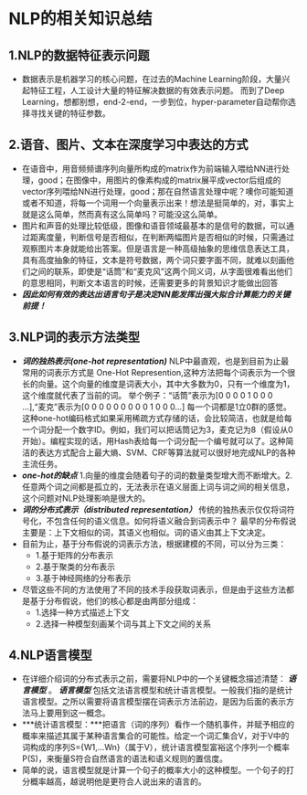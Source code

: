 # NLP的相关知识总结
## 1.NLP的数据特征表示问题
* 数据表示是机器学习的核心问题，在过去的Machine Learning阶段，大量兴起特征工程，人工设计大量的特征解决数据的有效表示问题。
而到了Deep Learning，想都别想，end-2-end，一步到位，hyper-parameter自动帮你选择寻找关键的特征参数。
## 2.语音、图片、文本在深度学习中表达的方式
* 在语音中，用音频频谱序列向量所构成的matrix作为前端输入喂给NN进行处理，good；在图像中，用图片的像素构成的matrix展平成vector后组成的vector序列喂给NN进行处理，good；那在自然语言处理中呢？噢你可能知道或者不知道，将每一个词用一个向量表示出来！想法是挺简单的，对，事实上就是这么简单，然而真有这么简单吗？可能没这么简单。
* 图片和声音的处理比较低级，图像和语音领域最基本的是信号的数据，可以通过距离度量，判断信号是否相似，在判断两幅图片是否相似的时候，只需通过观察图片本身就能给出答案。但是语言是一种高级抽象的思维信息表达工具，具有高度抽象的特征，文本是符号数据，两个词只要字面不同，就难以刻画他们之间的联系，即使是“话筒”和“麦克风”这两个同义词，从字面很难看出他们的意思相同，判断文本语言的时候，还需要更多的背景知识才能做出回答
* ***因此如何有效的表达出语言句子是决定NN能发挥出强大拟合计算能力的关键前提！***
## 3.NLP词的表示方法类型
* ***词的独热表示(one-hot representation)***  NLP中最直观，也是到目前为止最常用的词表示方式是  One-Hot Represention,这种方法把每个词表示为一个很长的向量。这个向量的维度是词表大小，其中大多数为0，只有一个维度为1，这个维度就代表了当前的词。
举个例子：“话筒”表示为[0 0 0 0 1 0 0 0 ...],“麦克”表示为[0 0 0 0 0 0 0 0 0 1 0 0 0...] 每一个词都是1立0群的感觉。这种one-hot编码格式如果采用稀疏方式存储的话，会比较简洁，也就是给每一个词分配一个数字ID。例如，我们可以把话筒记为3，麦克记为8（假设从0开始）。编程实现的话，用Hash表给每一个词分配一个编号就可以了。这种简洁的表达方式配合上最大熵、SVM、CRF等算法就可以很好地完成NLP的各种主流任务。
* ***one-hot的缺点*** 1.向量的维度会随着句子的词的数量类型增大而不断增大。2.任意两个词之间都是孤立的，无法表示在语义层面上词与词之间的相关信息，这个问题对NLP处理影响是很大的。
* ***词的分布式表示（distributed representation）*** 传统的独热表示仅仅将词符号化，不包含任何的语义信息。如何将语义融合到词表示中？
最早的分布假说主要是：上下文相似的词，其语义也相似。词的语义由其上下文决定。
* 目前为止，基于分布假说的词表示方法，根据建模的不同，可以分为三类：
  * 1.基于矩阵的分布表示
  * 2.基于聚类的分布表示
  * 3.基于神经网络的分布表示
* 尽管这些不同的方法使用了不同的技术手段获取词表示，但是由于这些方法都是基于分布假说，他们的核心都是由两部分组成：
  * 1.选择一种方式描述上下文
  * 2.选择一种模型刻画某个词与其上下文之间的关系
## 4.NLP语言模型  
* 在详细介绍词的分布式表示之前，需要将NLP中的一个关键概念描述清楚： ***语言模型*** 。
***语言模型*** 包括文法语言模型和统计语言模型。一般我们指的是统计语言模型。之所以需要将语言模型摆在词表示方法前边，是因为后面的表示方法马上要用到这一概念。
* ***统计语言模型：***把语言（词的序列）看作一个随机事件，并赋予相应的概率来描述其属于某种语言集合的可能性。给定一个词汇集合V，对于V中的词构成的序列S={W1,...Wn}（属于V），统计语言模型富裕这个序列一个概率P(S)，来衡量S符合自然语言的语法和语义规则的置信度。
* 简单的说，语言模型就是计算一个句子的概率大小的这种模型。一个句子的打分概率越高，越说明他是更符合人说出来的语言的。
